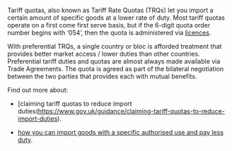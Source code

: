 Tariff quotas, also known as Tariff Rate Quotas (TRQs) let you import a certain amount of specific goods at a lower rate of duty. Most tariff quotas operate on a first come first serve basis, but if the 6-digit quota order number begins with ‘054’, then the quota is administered via [licences](https://www.gov.uk/guidance/licences-for-the-importexport-of-agricultural-products#types-of-import-licence-available).

With preferential TRQs, a single country or bloc is afforded treatment that provides better market access / lower duties than other countries. Preferential tariff duties and quotas are almost always made available via Trade Agreements. The quota is agreed as part of the bilateral negotiation between the two parties that provides each with mutual benefits.

Find out more about:

- [claiming tariff quotas to reduce import duties(https://www.gov.uk/guidance/claiming-tariff-quotas-to-reduce-import-duties).

- [how you can import goods with a specific authorised use and pay less duty](https://www.gov.uk/guidance/check-if-you-can-pay-less-duty-if-your-goods-are-imported-into-end-use).